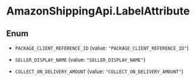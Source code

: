 # AmazonShippingApi.LabelAttribute

## Enum


* `PACKAGE_CLIENT_REFERENCE_ID` (value: `"PACKAGE_CLIENT_REFERENCE_ID"`)

* `SELLER_DISPLAY_NAME` (value: `"SELLER_DISPLAY_NAME"`)

* `COLLECT_ON_DELIVERY_AMOUNT` (value: `"COLLECT_ON_DELIVERY_AMOUNT"`)


